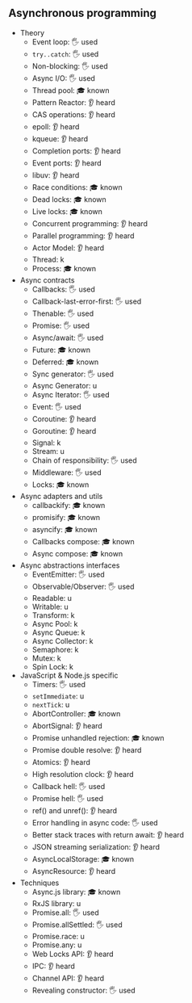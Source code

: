 ## Asynchronous programming

- Theory
  - Event loop: 🖐️ used
  - `try..catch`: 🖐️ used
  - Non-blocking: 🖐️ used
  - Async I/O: 🖐️ used
  - Thread pool: 🎓 known
  - Pattern Reactor: 👂 heard
  - CAS operations: 👂 heard
  - epoll: 👂 heard
  - kqueue: 👂 heard
  - Completion ports: 👂 heard
  - Event ports: 👂 heard
  - libuv: 👂 heard
  - Race conditions: 🎓 known
  - Dead locks: 🎓 known
  - Live locks: 🎓 known
  - Concurrent programming: 👂 heard
  - Parallel programming: 👂 heard
  - Actor Model: 👂 heard
  - Thread: k
  - Process: 🎓 known
- Async contracts
  - Callbacks: 🖐️ used
  - Callback-last-error-first: 🖐️ used
  - Thenable: 🖐️ used
  - Promise: 🖐️ used
  - Async/await: 🖐️ used
  - Future: 🎓 known
  - Deferred: 🎓 known
  - Sync generator: 🖐️ used
  - Async Generator: u
  - Async Iterator: 🖐️ used
  - Event: 🖐️ used
  - Coroutine: 👂 heard
  - Goroutine: 👂 heard
  - Signal: k
  - Stream: u
  - Chain of responsibility: 🖐️ used
  - Middleware: 🖐️ used
  - Locks: 🎓 known
- Async adapters and utils
  - callbackify: 🎓 known
  - promisify: 🎓 known
  - asyncify: 🎓 known
  - Callbacks compose: 🎓 known
  - Async compose: 🎓 known
- Async abstractions interfaces
  - EventEmitter: 🖐️ used
  - Observable/Observer: 🖐️ used
  - Readable: u
  - Writable: u
  - Transform: k
  - Async Pool: k
  - Async Queue: k
  - Async Collector: k
  - Semaphore: k
  - Mutex: k
  - Spin Lock: k
- JavaScript & Node.js specific
  - Timers: 🖐️ used
  - `setImmediate`: u
  - `nextTick`: u
  - AbortController: 🎓 known
  - AbortSignal: 👂 heard
  - Promise unhandled rejection: 🎓 known
  - Promise double resolve: 👂 heard
  - Atomics: 👂 heard
  - High resolution clock: 👂 heard
  - Callback hell: 🖐️ used
  - Promise hell: 🖐️ used
  - ref() and unref(): 👂 heard
  - Error handling in async code: 🖐️ used
  - Better stack traces with return await: 👂 heard
  - JSON streaming serialization: 👂 heard
  - AsyncLocalStorage: 🎓 known
  - AsyncResource: 👂 heard
- Techniques
  - Async.js library: 🎓 known
  - RxJS library: u
  - Promise.all: 🖐️ used
  - Promise.allSettled: 🖐️ used
  - Promise.race: u
  - Promise.any: u
  - Web Locks API: 👂 heard
  - IPC: 👂 heard
  - Channel API: 👂 heard
  - Revealing constructor: 🖐️ used
